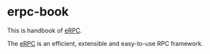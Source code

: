 # erpc-book

This is handbook of [eRPC](https://github.com/henrylee2cn/erpc). 

The [eRPC](https://github.com/henrylee2cn/erpc) is an efficient, extensible and easy-to-use RPC framework.

